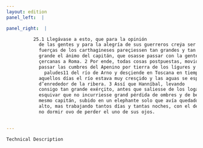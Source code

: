 ```yaml
---
layout: edition
panel_left:  |

panel_right:  |

          25.1 Llegávase a esto, que para la opinión
            de las gentes y para la alegría de sus guerreros creýa ser muy provechoso que las
            fuerças de los carthagineses pareçiessen tan grandes y tan
            grande el ánimo del capitán, que osasse passar con la gente de armas en las tierras
            çercanas a Roma. 2 Por ende, todas cosas postpuestas, movió el real y fue
            passar las cumbres del Apenino por tierra de los lígures y aquella vía que va a las
              paludes11 del río de Arno y desçiende en Toscana en tiempo que por
            aquellos días el río estava muy cresçido y las aguas se esparzían por todos los campos
            d’enrededor de la ribera. 3 Assí que Hanníbal, levando
            consigo tan grande exérçito, antes que saliesse de los logares paludosos no pudo
            esquivar que no incurriesse grand pérdida de ombres y de bestias. 4 Y el
            mesmo capitán, subido en un elephante solo que avía quedado de muchos, yva puesto en
            alto, mas trabajando tantos días y tantas noches, con el destempramiento del ayre y el
            no dormir ovo de perder el uno de sus ojos.
        

---
```



    Technical Description
